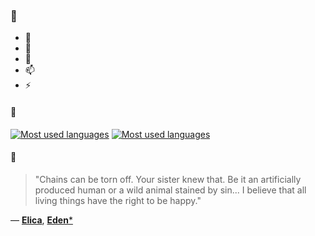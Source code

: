### 👋

- 🔭
- 🌱
- 💬
- 📫
- ⚡

#### 🧏

[![Most used languages](https://github-readme-stats-aynah.vercel.app/api/top-langs/?username=aynh&theme=solarized-dark&langs_count=6&layout=compact&hide_title=true)](https://github.com/anuraghazra/github-readme-stats#gh-dark-mode-only)
[![Most used languages](https://github-readme-stats-aynah.vercel.app/api/top-langs/?username=aynh&theme=solarized-light&langs_count=6&layout=compact&hide_title=true)](https://github.com/anuraghazra/github-readme-stats#gh-light-mode-only)

#### 💬

> "Chains can be torn off. Your sister knew that. Be it an artificially produced human or a wild animal stained by sin... I believe that all living things have the right to be happy."

&mdash; [**Elica**](https://myanimelist.net/character.php?q=Elica&cat=character), [**Eden***](https://myanimelist.net/search/all?q=Eden*&cat=all)
